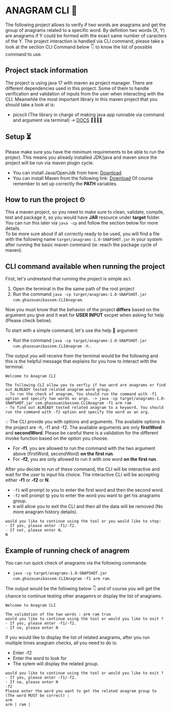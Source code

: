 # ANAGRAM CLI 📃
The following project allows to verify if two words are anagrams and get the group of anagrams related to a specific word.
By defintion two words (X, Y) are anagrams if Y could be formed with the exact same number of caracters of the Y. 
The project interaction is handled via CLI command, please take a look at the section CLI Command below 👇 to know the list of possible command to use.

## Project stack information 
The project is using java 17 with maven as project manager. There are different dependencies used in this project. Some of them to handle verification and validation of inputs from the user when interacting with the CLI.
Meanwhile the most important library in this maven project that you should take a look at is:
- picocli (The library in charge of making java app runnable via command and argument via terminal) -> [DOCS](https://picocli.info/) 👩‍💻🧑‍💻

## Setup ⏳
Please make sure you have the minimum requirements to be able to run the project. This means you already installed JDK/java and maven since the project will be run via maven plugin cycle.
- You can install Java/OpenJdk from here: [Download](https://jdk.java.net/17/)
- You can install Maven from the following link: [Download](https://maven.apache.org/download.cgi)
Of course remember to set up correctly the **PATH** variables.

## How to run the project ⏲
This a maven project, so you need to make sure to clean, validate, compile, test and package it, so you would have **JAR** resource under **target** folder. You can run this later via ``java -cp`` and follow the section below for more details.\
To be more sure about if all correctly ready to be used, you will find a file with the following name `target/anagrams-1.0-SNAPSHOT.jar` in your system after running the basic maven command (ie: reach the package cycle of maven).

## CLI command available when running the project
First, let's undrestand that running the project is simple as:\
1. Open the terminal in the the same path of the root project
2. Run the command `java -cp target/anagrams-1.0-SNAPSHOT.jar com.ghazouanibassem.CLIAnagram`.

Now you must know that the behavior of the project **differs** based on the argument you give and it wait for **USER INPUT** excpet when asking for help (Please check below).

To start with a simple command, let's use the help 👀 argument:
- Run the command `java -cp target/anagrams-1.0-SNAPSHOT.jar com.ghazouanibassem.CLIAnagram -h` .

The output you will receive from the terminal would be the following and this is the helpful message that explains for you how to interact with the terminal.
```
Welcome to Anagram CLI

The following CLI allow you to verfiy if two word are anagrams or find out ALREADY tested related anagram word group.
- To run the check of anagram, You should run the command with -f1 option and specify two words as args. -> java -cp target/anagrams-1.0-SNAPSHOT.jar com.ghazouanibassem.CLIAnagram -f1 arm ram
- To find out ALREADY tested related anagram to a keyword, You should run the command with -f2 option and specify the word as an arg.      
```

💡 The CLI provide you with options and arguments. The available options in the project are -h, -f1 and -f2.
The available arguments are only **firstWord** and **secondWord**.
Please be careful there is a validation for the different invoke function based on the option you choose.
- For **-f1**, you are allowed to run the command with the two argument above (firstWord, secondWord) **on the first run**.
- For **-f2**, you are only allowed to run it with one word **on the first run**.

After you decide to run of these command, the CLI will be interactive and wait for the user to input his choice.
The interactive CLI will be accepting either **-f1** or **-f2** or **N**.
- ``-f1`` will prompt to you to enter the first word and then the second word.
- ``-f2`` will prompt tp you to enter the word you want to get his anagrams group.
- ``N`` will allow you to exit the CLI and then all the data will be removed (No more anagram history details).

```
would you like to continue using the tool or you would like to stop:
- If yes, please enter -f1/-f2.
- If not, please enter N.
N
```
## Example of running check of anagrem
You can run quick check of anagrams via the following commanda:
- ``java -cp target/anagrams-1.0-SNAPSHOT.jar com.ghazouanibassem.CLIAnagram -f1 arm ram``.

The output would be the following below 👇 and of course you will get the chance to continue testing other anagamrs or display the list of anagrams.
```
Welcome to Anagram CLI

The validation of the two words : arm ram true
would you like to continue using the tool or would you like to exit ?
- If yes, please enter -f1/-f2.
- If no, please enter N
```

If you would like to display the list of related anagrams, after you run multiple times anagram checks, all you need to do is:
- Enter -f2
- Enter the word to look for
- The sytem will display the related group.
``````
would you like to continue using the tool or would you like to exit ?
- If yes, please enter -f1/-f2.
- If no, please enter N
-f2
Please enter the word you want to get the related anagram group to (The word MUST be correct) : 
arm
arm | ram | 
``````